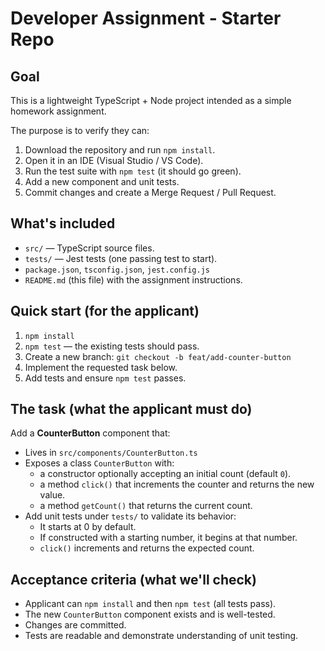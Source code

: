 # Developer Assignment - Starter Repo

## Goal
This is a lightweight TypeScript + Node project intended as a simple homework assignment.

The purpose is to verify they can:
1. Download the repository and run `npm install`.
2. Open it in an IDE (Visual Studio / VS Code).
3. Run the test suite with `npm test` (it should go green).
4. Add a new component and unit tests.
5. Commit changes and create a Merge Request / Pull Request.

## What's included
- `src/` — TypeScript source files.
- `tests/` — Jest tests (one passing test to start).
- `package.json`, `tsconfig.json`, `jest.config.js`
- `README.md` (this file) with the assignment instructions.

## Quick start (for the applicant)
1. `npm install`
2. `npm test`  — the existing tests should pass.
3. Create a new branch: `git checkout -b feat/add-counter-button`
4. Implement the requested task below.
5. Add tests and ensure `npm test` passes.


## The task (what the applicant must do)
Add a **CounterButton** component that:
- Lives in `src/components/CounterButton.ts`
- Exposes a class `CounterButton` with:
  - a constructor optionally accepting an initial count (default `0`).
  - a method `click()` that increments the counter and returns the new value.
  - a method `getCount()` that returns the current count.
- Add unit tests under `tests/` to validate its behavior:
  - It starts at 0 by default.
  - If constructed with a starting number, it begins at that number.
  - `click()` increments and returns the expected count.

## Acceptance criteria (what we'll check)
- Applicant can `npm install` and then `npm test` (all tests pass).
- The new `CounterButton` component exists and is well-tested.
- Changes are committed.
- Tests are readable and demonstrate understanding of unit testing.

